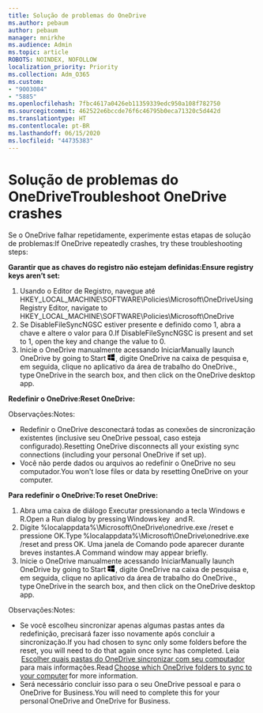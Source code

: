 ```yaml
---
title: Solução de problemas do OneDrive
ms.author: pebaum
author: pebaum
manager: mnirkhe
ms.audience: Admin
ms.topic: article
ROBOTS: NOINDEX, NOFOLLOW
localization_priority: Priority
ms.collection: Adm_O365
ms.custom:
- "9003084"
- "5885"
ms.openlocfilehash: 7fbc4617a0426eb11359339edc950a108f782750
ms.sourcegitcommit: 462522e6bccde76f6c46795b0eca71320c5d442d
ms.translationtype: HT
ms.contentlocale: pt-BR
ms.lasthandoff: 06/15/2020
ms.locfileid: "44735383"
---
```

# <a name="troubleshoot-onedrive-crashes"></a><span data-ttu-id="7d5de-102">Solução de problemas do OneDrive</span><span class="sxs-lookup"><span data-stu-id="7d5de-102">Troubleshoot OneDrive crashes</span></span>

<span data-ttu-id="7d5de-103">Se o OneDrive falhar repetidamente, experimente estas etapas de solução de problemas:</span><span class="sxs-lookup"><span data-stu-id="7d5de-103">If OneDrive repeatedly crashes, try these troubleshooting steps:</span></span>

<span data-ttu-id="7d5de-104">**Garantir que as chaves do registro não estejam definidas:**</span><span class="sxs-lookup"><span data-stu-id="7d5de-104">**Ensure registry keys aren’t set:**</span></span>

1. <span data-ttu-id="7d5de-105">Usando o Editor de Registro, navegue até HKEY_LOCAL_MACHINE\SOFTWARE\Policies\Microsoft\OneDrive</span><span class="sxs-lookup"><span data-stu-id="7d5de-105">Using Registry Editor, navigate to HKEY_LOCAL_MACHINE\SOFTWARE\Policies\Microsoft\OneDrive</span></span>
2. <span data-ttu-id="7d5de-106">Se DisableFileSyncNGSC estiver presente e definido como 1, abra a chave e altere o valor para 0.</span><span class="sxs-lookup"><span data-stu-id="7d5de-106">If DisableFileSyncNGSC is present and set to 1, open the key and change the value to 0.</span></span>
3. <span data-ttu-id="7d5de-107">Inicie o OneDrive manualmente acessando Iniciar</span><span class="sxs-lookup"><span data-stu-id="7d5de-107">Manually launch OneDrive by going to Start</span></span> ![Pressione a tecla Windows](data:image/png;base64,iVBORw0KGgoAAAANSUhEUgAAABEAAAAOCAYAAADJ7fe0AAAAAXNSR0IArs4c6QAAAARnQU1BAACxjwv8YQUAAAAJcEhZcwAADsQAAA7EAZUrDhsAAADxSURBVDhPY/wPBAx4wR+Gd6/fM7x9/ZTh9ZuXDGdPnWE4tH0rw/UHDxlaVp9kCDCSYWABKfv35wfD+/cfGV4+fcLw5uVjhlOXzzFsX/qWYebmZAZPWWOGO2DD8ACQS9Y3e4Bcg4Y9/t94fPa/CoY4Aq8/+xik/T8TkEMxGDyGgANWwSqeobvbGSyAADIM3BwCDKXd3QyfoCLoQEGAA0xTxSWjsYMJwLHjkruU4UXSJ4YnT54x3Dh/luHmjfMMmw9wMjCDlRAGBDPgjy8fGT5//8rw9P4Thge3zzNcvXmDYevmfQzXb1xlmH/0ATADyjAAAKdWkD3ZSwNeAAAAAElFTkSuQmCC)<span data-ttu-id="7d5de-109">, digite OneDrive na caixa de pesquisa e, em seguida, clique no aplicativo da área de trabalho do OneDrive.</span><span class="sxs-lookup"><span data-stu-id="7d5de-109">, type OneDrive in the search box, and then click on the OneDrive desktop app.</span></span>

<span data-ttu-id="7d5de-110">**Redefinir o OneDrive:**</span><span class="sxs-lookup"><span data-stu-id="7d5de-110">**Reset OneDrive:**</span></span>

<span data-ttu-id="7d5de-111">Observações:</span><span class="sxs-lookup"><span data-stu-id="7d5de-111">Notes:</span></span>

- <span data-ttu-id="7d5de-112">Redefinir o OneDrive desconectará todas as conexões de sincronização existentes (inclusive seu OneDrive pessoal, caso esteja configurado).</span><span class="sxs-lookup"><span data-stu-id="7d5de-112">Resetting OneDrive disconnects all your existing sync connections (including your personal OneDrive if set up).</span></span>
- <span data-ttu-id="7d5de-113">Você não perde dados ou arquivos ao redefinir o OneDrive no seu computador.</span><span class="sxs-lookup"><span data-stu-id="7d5de-113">You won't lose files or data by resetting OneDrive on your computer.</span></span>

<span data-ttu-id="7d5de-114">**Para redefinir o OneDrive:**</span><span class="sxs-lookup"><span data-stu-id="7d5de-114">**To reset OneDrive:**</span></span>

1. <span data-ttu-id="7d5de-115">Abra uma caixa de diálogo Executar pressionando a tecla Windows e R.</span><span class="sxs-lookup"><span data-stu-id="7d5de-115">Open a Run dialog by pressing Windows key    and R.</span></span>
2. <span data-ttu-id="7d5de-116">Digite %localappdata%\Microsoft\OneDrive\onedrive.exe /reset e pressione OK.</span><span class="sxs-lookup"><span data-stu-id="7d5de-116">Type %localappdata%\Microsoft\OneDrive\onedrive.exe /reset and press OK.</span></span> <span data-ttu-id="7d5de-117">Uma janela de Comando pode aparecer durante breves instantes.</span><span class="sxs-lookup"><span data-stu-id="7d5de-117">A Command window may appear briefly.</span></span>
3. <span data-ttu-id="7d5de-118">Inicie o OneDrive manualmente acessando Iniciar</span><span class="sxs-lookup"><span data-stu-id="7d5de-118">Manually launch OneDrive by going to Start</span></span> ![Pressione a tecla Windows](data:image/png;base64,iVBORw0KGgoAAAANSUhEUgAAABEAAAAOCAYAAADJ7fe0AAAAAXNSR0IArs4c6QAAAARnQU1BAACxjwv8YQUAAAAJcEhZcwAADsQAAA7EAZUrDhsAAADxSURBVDhPY/wPBAx4wR+Gd6/fM7x9/ZTh9ZuXDGdPnWE4tH0rw/UHDxlaVp9kCDCSYWABKfv35wfD+/cfGV4+fcLw5uVjhlOXzzFsX/qWYebmZAZPWWOGO2DD8ACQS9Y3e4Bcg4Y9/t94fPa/CoY4Aq8/+xik/T8TkEMxGDyGgANWwSqeobvbGSyAADIM3BwCDKXd3QyfoCLoQEGAA0xTxSWjsYMJwLHjkruU4UXSJ4YnT54x3Dh/luHmjfMMmw9wMjCDlRAGBDPgjy8fGT5//8rw9P4Thge3zzNcvXmDYevmfQzXb1xlmH/0ATADyjAAAKdWkD3ZSwNeAAAAAElFTkSuQmCC)<span data-ttu-id="7d5de-120">, digite OneDrive na caixa de pesquisa e, em seguida, clique no aplicativo da área de trabalho do OneDrive.</span><span class="sxs-lookup"><span data-stu-id="7d5de-120">, type OneDrive in the search box, and then click on the OneDrive desktop app.</span></span>

<span data-ttu-id="7d5de-121">Observações:</span><span class="sxs-lookup"><span data-stu-id="7d5de-121">Notes:</span></span>

- <span data-ttu-id="7d5de-122">Se você escolheu sincronizar apenas algumas pastas antes da redefinição, precisará fazer isso novamente após concluir a sincronização.</span><span class="sxs-lookup"><span data-stu-id="7d5de-122">If you had chosen to sync only some folders before the reset, you will need to do that again once sync has completed.</span></span> <span data-ttu-id="7d5de-123">Leia  [Escolher quais pastas do OneDrive sincronizar com seu computador](https://support.office.com/article/98b8b011-8b94-419b-aa95-a14ff2415e85)  para mais informações.</span><span class="sxs-lookup"><span data-stu-id="7d5de-123">Read [Choose which OneDrive folders to sync to your computer](https://support.office.com/article/98b8b011-8b94-419b-aa95-a14ff2415e85) for more information.</span></span>
- <span data-ttu-id="7d5de-124">Será necessário concluir isso para o seu OneDrive pessoal e para o OneDrive for Business.</span><span class="sxs-lookup"><span data-stu-id="7d5de-124">You will need to complete this for your personal OneDrive and OneDrive for Business.</span></span>